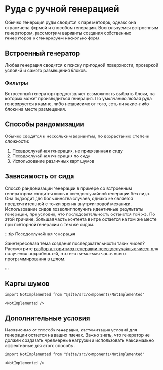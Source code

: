 # Руда с ручной генерацией

Обычно генерация руды сводится к паре методов, однако она ограничена формой и способом генерации. Воспользуемся встроенным генератором, рассмотрим варианты создания собственных генераторов и сгенерируем несколько форм.

## Встроенный генератор

Любая генерация сводится к поиску пригодной поверхности, проверкой условий и самого размещения блоков.

### Фильтры

Встроенный генератор предоставляет возможность выбрать блоки, на которых может производиться генерация. По умолчанию,любая руда генерируется в камне, либо независимо от того, есть ли какие-либо блоки на месте размещения.

## Способы рандомизации

Обычно сводятся к нескольким вариантам, по возрастанию степени сложности:

1. Псевдослучайная генерация, не привязанная к сиду
2. Псевдослучайная генерация по сиду
3. Использование различных карт шумов

## Зависимость от сида

Способ рандомизации генерации в примере со встроенным генератором сводится лишь к псевдослучайной генерации без сида. Она подходит для большинства случаев, однако не является предпочтительной с точки зрения внутреигровой механики. Использование сидов позволит получить идентичные результаты генерации, при условии, что последовательность останется той же. По этой причине, большая часть контента в игре остается на том же месте при повторной генерации с тем же сидом.

:::tip Псевдослучайная генерация

Заинтересовала тема создания последовательности таких чисел? Рассмотрите [разбор алгоритмов генерации псевдослучайных чисел](https://habr.com/ru/companies/vk/articles/574414) для получения подробностей, это неотъемлемая часть всего программирования в целом.

:::

## Карты шумов

```mdx-code-block
import NotImplemented from "@site/src/components/NotImplemented"

<NotImplemented />
```

## Дополнительные условия

Независимо от способа генерации, кастомизация условий для генерации остается на ваших плечах. Важно знать, что генератор не должен создавать чрезмерные нагрузки и использовать максимально эффективные для этого способы.

```mdx-code-block
import NotImplemented from "@site/src/components/NotImplemented"

<NotImplemented />
```

